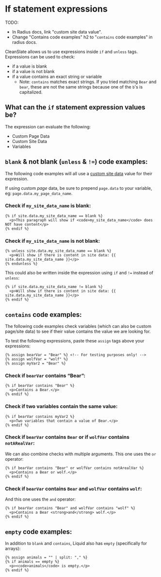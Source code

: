 # If statement expressions

TODO:

  * In Radius docs, link "custom site data value".
  * Change "Contains code examples" h2 to "`contains` code examples" in radius docs.

CleanSlate allows us to use expressions inside `if` and `unless` tags. Expressions can be used to check:

  * if a value is blank
  * if a value is not blank
  * if a value contains an exact string or variable
    * Note: `contains` matches exact strings. If you tried matching `Bear` and `bear`, these are not the same strings because one of the `b`'s is capitalized.

## What can the `if` statement expression values be?

The expression can evaluate the following:

  * Custom Page Data
  * Custom Site Data
  * Variables

## `blank` & not blank (`unless` & `!=`) code examples:

The following code examples will all use a [custom site data](https://cleanslatecms.wvu.edu/how-to/theme-development/custom-data#custom-site-data) value for their expression.

If using custom _page_ data, be sure to prepend `page.data` to your variable, eg: `page.data.my_page_data_name`.

### Check if `my_site_data_name` is blank:

```
{% if site.data.my_site_data_name == blank %}
  <p>This paragraph will show if <code>my_site_data_name</code> does NOT have content</p>
{% endif %}
```

### Check if `my_site_data_name` is not blank:

```
{% unless site.data.my_site_data_name == blank %}
  <p>Will show if there is content in site data: {{ site.data.my_site_data_name }}</p>
{% endunless %}
```

This could also be written inside the expression using `if` and `!=` instead of `unless`:

```
{% if site.data.my_site_data_name != blank %}
  <p>Will show if there is content in site data: {{ site.data.my_site_data_name }}</p>
{% endif %}
```

## `contains` code examples:

The following code examples check variables (which can also be custom page/site data) to see if their value contains the value we are looking for.

To test the following expressions, paste these `assign` tags above your expressions:

```
{% assign bearVar = "Bear" %} <!-- For testing purposes only! -->
{% assign wolfVar = "wolf" %}
{% assign myVar2 = "Bear" %}
```

### Check if `bearVar` contains “Bear”:

```
{% if bearVar contains "Bear" %}
  <p>Contains a Bear.</p>
{% endif %}
```

### Check if two variables contain the same value:

```
{% if bearVar contains myVar2 %}
  <p>Two variables that contain a value of Bear.</p>
{% endif %}
```

### Check if `bearVar` contains `Bear` or if `wolfVar` contains `notARealVar`:

We can also combine checks with multiple arguments. This one uses the `or` operator:

```
{% if bearVar contains "Bear" or wolfVar contains notArealVar %}
  <p>Contains a Bear or wolf.</p>
{% endif %}
```

### Check if `bearVar` contains `Bear` and `wolfVar` contains `wolf`:

And this one uses the `and` operator:

```
{% if bearVar contains "Bear" and wolfVar contains "wolf" %}
  <p>Contains a Bear <strong>and</strong> wolf.</p>
{% endif %}
```

## `empty` code examples:

In addition to `blank` and `contains`, Liquid also has `empty` (specifically for arrays):

```
{% assign animals = "" | split: "," %}
{% if animals == empty %}
  <p><code>animals</code> is empty.</p>
{% endif %}
```

